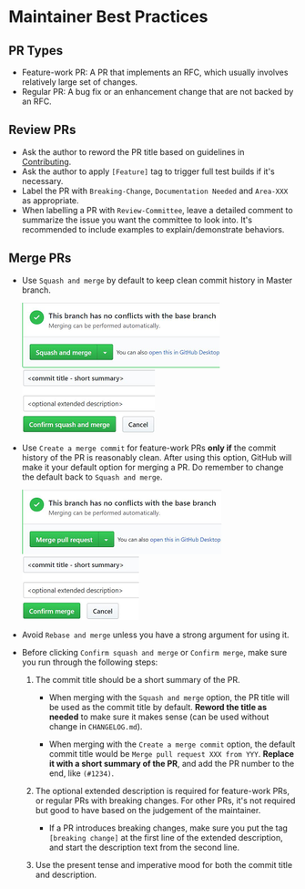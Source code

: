 # Maintainer Best Practices

## PR Types

- Feature-work PR: A PR that implements an RFC, which usually involves relatively large set of changes.
- Regular PR: A bug fix or an enhancement change that are not backed by an RFC.

## Review PRs

- Ask the author to reword the PR title based on guidelines in [Contributing](../../.github/CONTRIBUTING.md).
- Ask the author to apply `[Feature]` tag to trigger full test builds if it's necessary.
- Label the PR with `Breaking-Change`, `Documentation Needed` and `Area-XXX` as appropriate.
- When labelling a PR with `Review-Committee`, leave a detailed comment to summarize the issue you want the committee to look into.
  It's recommended to include examples to explain/demonstrate behaviors.

## Merge PRs

- Use `Squash and merge` by default to keep clean commit history in Master branch.

  ![Squash Merge Example](./Images/squash-merge.png)&nbsp;&nbsp;&nbsp;&nbsp;![Squash Confirm Example](./Images/squash-confirm.png)

- Use `Create a merge commit` for feature-work PRs **only if** the commit history of the PR is reasonably clean.
  After using this option, GitHub will make it your default option for merging a PR.
  Do remember to change the default back to `Squash and merge`.

  ![Merge Commit Example](./Images/merge-commit.png)&nbsp;&nbsp;&nbsp;&nbsp;![Merge Confirm Example](./Images/merge-commit-confirm.png)

- Avoid `Rebase and merge` unless you have a strong argument for using it.

- Before clicking `Confirm squash and merge` or `Confirm merge`,
  make sure you run through the following steps:

  1. The commit title should be a short summary of the PR.

     - When merging with the `Squash and merge` option,
       the PR title will be used as the commit title by default.
       **Reword the title as needed** to make sure it makes sense (can be used without change in `CHANGELOG.md`).

     - When merging with the `Create a merge commit` option,
       the default commit title would be `Merge pull request XXX from YYY`.
       **Replace it with a short summary of the PR**, and add the PR number to the end, like `(#1234)`.

  1. The optional extended description is required for feature-work PRs, or regular PRs with breaking changes.
     For other PRs, it's not required but good to have based on the judgement of the maintainer.

     - If a PR introduces breaking changes,
       make sure you put the tag `[breaking change]` at the first line of the extended description,
       and start the description text from the second line.

  1. Use the present tense and imperative mood for both the commit title and description.
